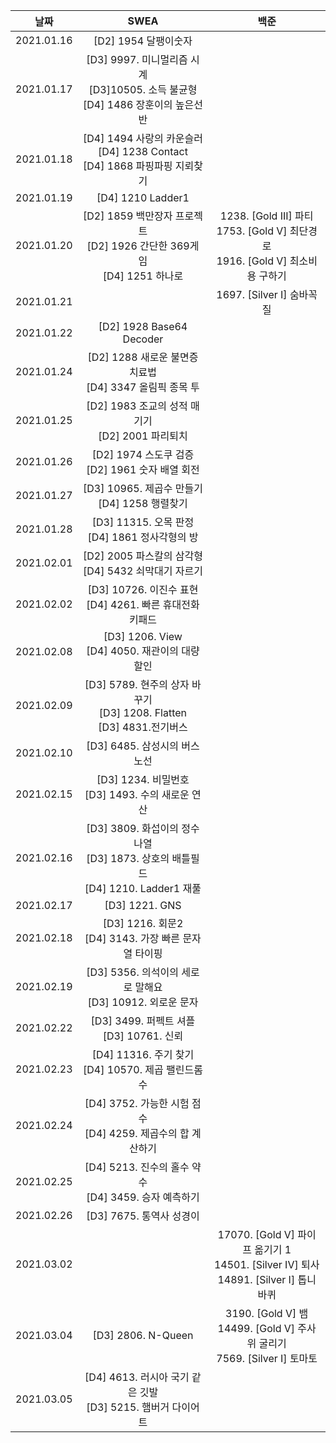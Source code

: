 |    날짜    |                             SWEA                             |                             백준                             |
| :--------: | :----------------------------------------------------------: | :----------------------------------------------------------: |
| 2021.01.16 |                     [D2] 1954 달팽이숫자                     |                                                              |
| 2021.01.17 | [D3] 9997. 미니멀리즘 시계 <br />[D3]10505. 소득 불균형 <br />[D4] 1486 장훈이의 높은선반 |                                                              |
| 2021.01.18 | [D4] 1494 사랑의 카운슬러 <br />[D4] 1238 Contact <br />[D4] 1868 파핑파핑 지뢰찾기 |                                                              |
| 2021.01.19 |                      [D4] 1210 Ladder1                       |                                                              |
| 2021.01.20 | [D2] 1859 백만장자 프로젝트 <br />[D2] 1926 간단한 369게임 <br />[D4] 1251 하나로 | 1238. [Gold III] 파티 <br />1753. [Gold V] 최단경로 <br />1916. [Gold V]  최소비용 구하기 |
| 2021.01.21 |                                                              |                  1697. [Silver I]  숨바꼭질                  |
| 2021.01.22 |                   [D2] 1928 Base64 Decoder                   |                                                              |
| 2021.01.24 | [D2] 1288 새로운 불면증 치료법 <br />[D4] 3347 올림픽 종목 투 |                                                              |
| 2021.01.25 |    [D2] 1983 조교의 성적 매기기 <br />[D2] 2001 파리퇴치     |                                                              |
| 2021.01.26 |     [D2] 1974 스도쿠 검증 <br />[D2] 1961 숫자 배열 회전     |                                                              |
| 2021.01.27 |      [D3] 10965. 제곱수 만들기 <br />[D4] 1258 행렬찾기      |                                                              |
| 2021.01.28 |     [D3] 11315. 오목 판정 <br />[D4] 1861 정사각형의 방      |                                                              |
| 2021.02.01 |   [D2] 2005 파스칼의 삼각형<br />[D4] 5432 쇠막대기 자르기   |                                                              |
| 2021.02.02 | [D3] 10726. 이진수 표현 <br />[D4] 4261. 빠른 휴대전화 키패드 |                                                              |
| 2021.02.08 |     [D3] 1206. View <br />[D4] 4050. 재관이의 대량 할인      |                                                              |
| 2021.02.09 | [D3] 5789. 현주의 상자 바꾸기 <br />[D3] 1208. Flatten <br />[D3] 4831.전기버스 |                                                              |
| 2021.02.10 |                [D3] 6485. 삼성시의 버스 노선                 |                                                              |
| 2021.02.15 |    [D3] 1234. 비밀번호  <br />[D3] 1493. 수의 새로운 연산    |                                                              |
| 2021.02.16 | [D3] 3809. 화섭이의 정수 나열 <br />[D3] 1873. 상호의 배틀필드 <br />[D4] 1210. Ladder1 재풀 |                                                              |
| 2021.02.17 |                        [D3] 1221. GNS                        |                                                              |
| 2021.02.18 |  [D3] 1216. 회문2 <br />[D4] 3143. 가장 빠른 문자열 타이핑   |                                                              |
| 2021.02.19 | [D3] 5356. 의석이의 세로로 말해요 <br />[D3] 10912. 외로운 문자 |                                                              |
| 2021.02.22 |        [D3] 3499. 퍼펙트 셔플 <br />[D3] 10761. 신뢰         |                                                              |
| 2021.02.23 |   [D4] 11316. 주기 찾기 <br />[D4] 10570. 제곱 팰린드롬 수   |                                                              |
| 2021.02.24 | [D4] 3752. 가능한 시험 점수<br />[D4] 4259. 제곱수의 합 계산하기 |                                                              |
| 2021.02.25 |  [D4] 5213. 진수의 홀수 약수 <br />[D4] 3459. 승자 예측하기  |                                                              |
| 2021.02.26 |                   [D3] 7675. 통역사 성경이                   |                                                              |
| 2021.03.02 |                                                              | 17070. [Gold V] 파이프 옮기기 1 <br />14501. [Silver IV] 퇴사 <br />14891. [Silver I] 톱니바퀴 |
| 2021.03.04 |                      [D3] 2806. N-Queen                      | 3190. [Gold V] 뱀 <br />14499. [Gold V] 주사위 굴리기 <br />7569. [Silver I] 토마토 |
| 2021.03.05 | [D4] 4613. 러시아 국기 같은 깃발 <br />[D3] 5215. 햄버거 다이어트 |                                                              |